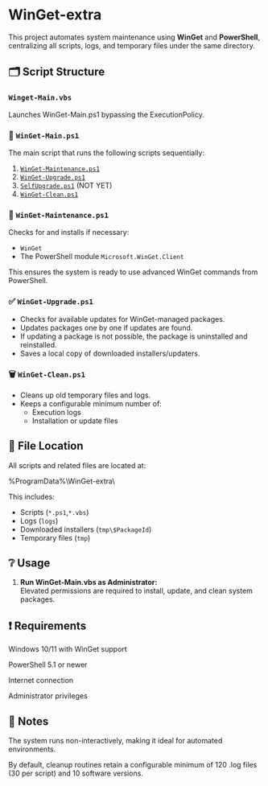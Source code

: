 # WinGet-extra

This project automates system maintenance using **WinGet** and **PowerShell**, centralizing all scripts, logs, and temporary files under the same directory.

## 🗂️ Script Structure

### `Winget-Main.vbs`
Launches WinGet-Main.ps1 bypassing the ExecutionPolicy.

### 📃 `WinGet-Main.ps1`
The main script that runs the following scripts sequentially:
1. [`WinGet-Maintenance.ps1`](#winget-maintenanceps1)
2. [`WinGet-Upgrade.ps1`](#winget-upgradeps1)
3. [`SelfUpgrade.ps1`](#selfupgradeps1) (NOT YET)
4. [`WinGet-Clean.ps1`](#winget-cleanps1)

### 🔧 `WinGet-Maintenance.ps1`
Checks for and installs if necessary:
- `WinGet`
- The PowerShell module `Microsoft.WinGet.Client`

This ensures the system is ready to use advanced WinGet commands from PowerShell.

### ✅ `WinGet-Upgrade.ps1`
- Checks for available updates for WinGet-managed packages.
- Updates packages one by one if updates are found.
- If updating a package is not possible, the package is uninstalled and reinstalled.
- Saves a local copy of downloaded installers/updaters.

### 🗑️ `WinGet-Clean.ps1`
- Cleans up old temporary files and logs.
- Keeps a configurable minimum number of:
  - Execution logs
  - Installation or update files

## 📂 File Location

All scripts and related files are located at:

%ProgramData%\WinGet-extra\

This includes:
- Scripts (`*.ps1`,`*.vbs`)
- Logs (`logs`)
- Downloaded installers (`tmp\$PackageId`)
- Temporary files (`tmp`)

## ❔ Usage

1. **Run WinGet-Main.vbs as Administrator:**  
   Elevated permissions are required to install, update, and clean system packages.

## ❗ Requirements

Windows 10/11 with WinGet support

PowerShell 5.1 or newer

Internet connection

Administrator privileges


## 📌 Notes

The system runs non-interactively, making it ideal for automated environments.

By default, cleanup routines retain a configurable minimum of 120 .log files (30 per script) and 10 software versions.
